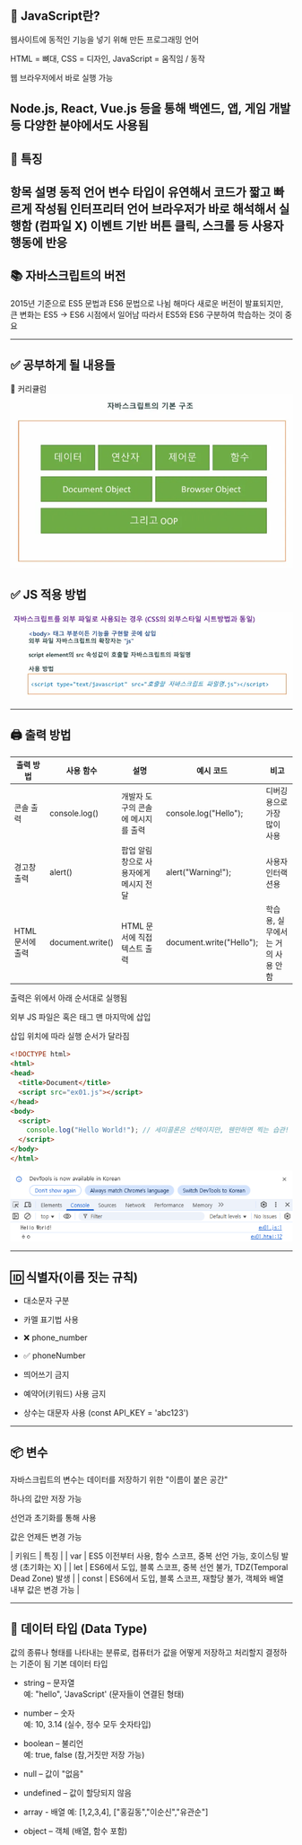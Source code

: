 ## 🔰 JavaScript란?

웹사이트에 동적인 기능을 넣기 위해 만든 프로그래밍 언어

HTML = 뼈대, CSS = 디자인, JavaScript = 움직임 / 동작

웹 브라우저에서 바로 실행 가능

Node.js, React, Vue.js 등을 통해 백엔드, 앱, 게임 개발 등 다양한 분야에서도 사용됨
---

## 🧠 특징
항목	설명
동적 언어	변수 타입이 유연해서 코드가 짧고 빠르게 작성됨
인터프리터 언어	브라우저가 바로 해석해서 실행함 (컴파일 X)
이벤트 기반	버튼 클릭, 스크롤 등 사용자 행동에 반응
---

## 📚 자바스크립트의 버전

2015년 기준으로 ES5 문법과 ES6 문법으로 나뉨
해마다 새로운 버전이 발표되지만, 큰 변화는 ES5 → ES6 시점에서 일어남
따라서 ES5와 ES6 구분하여 학습하는 것이 중요

---

## ✅ 공부하게 될 내용들

📌 커리큘럼
![자바스크립트의 기본 구조](./images/curriculum.png)

## ✅ JS 적용 방법
![JS적용방법](./images/script-location.png)

---
## 🖨️ 출력 방법
| 출력 방법 | 사용 함수	| 설명	 | 예시 코드 | 비고 |
|------------| ------------ | ----- | ----------- | -----|
콘솔 출력 |	console.log() | 개발자 도구의 콘솔에 메시지를 출력 | console.log("Hello"); | 디버깅용으로 가장 많이 사용 |
경고창 출력 | alert() | 팝업 알림 창으로 사용자에게 메시지 전달 | alert("Warning!"); | 사용자 인터랙션용 |
HTML 문서에 출력 | document.write() | HTML 문서에 직접 텍스트 출력 | document.write("Hello"); | 학습용, 실무에서는 거의 사용 안 함 |

출력은 위에서 아래 순서대로 실행됨

외부 JS 파일은 <head> 혹은 <body> 태그 맨 마지막에 삽입

삽입 위치에 따라 실행 순서가 달라짐

``` html
<!DOCTYPE html> 
<html> 
<head> 
  <title>Document</title> 
  <script src="ex01.js"></script> 
</head> 
<body> 
  <script> 
    console.log("Hello World!"); // 세미콜론은 선택이지만, 웬만하면 찍는 습관!
  </script>
</body> 
</html>
```

![예시](./images/example.png)

---

## 🆔 식별자(이름 짓는 규칙)

* 대소문자 구분

* 카멜 표기법 사용

* ❌ phone_number

* ✅ phoneNumber

* 띄어쓰기 금지

* 예약어(키워드) 사용 금지

* 상수는 대문자 사용 (const API_KEY = 'abc123')

---

## 📦 변수
자바스크립트의 변수는 데이터를 저장하기 위한 "이름이 붙은 공간"

하나의 값만 저장 가능

선언과 초기화를 통해 사용

값은 언제든 변경 가능

| 키워드 | 특징 |
| var | ES5 이전부터 사용, 함수 스코프, 중복 선언 가능, 호이스팅 발생 (초기화는 X) |
| let | ES6에서 도입, 블록 스코프, 중복 선언 불가, TDZ(Temporal Dead Zone) 발생 |
| const | ES6에서 도입, 블록 스코프, 재할당 불가, 객체와 배열 내부 값은 변경 가능 |

---

## 🧾 데이터 타입 (Data Type)

값의 종류나 형태를 나타내는 분류로, 컴퓨터가 값을 어떻게 저장하고 처리할지 결정하는 기준이 됨
기본 데이터 타입

* string – 문자열  
예: "hello", 'JavaScript' (문자들이 연결된 형태)

* number – 숫자  
예: 10, 3.14 (실수, 정수 모두 숫자타입)

* boolean – 불리언  
예: true, false (참,거짓만 저장 가능)

* null – 값이 "없음"

* undefined – 값이 할당되지 않음

* array - 배열
예: [1,2,3,4], ["홍길동","이순신","유관순"]

* object – 객체 (배열, 함수 포함)